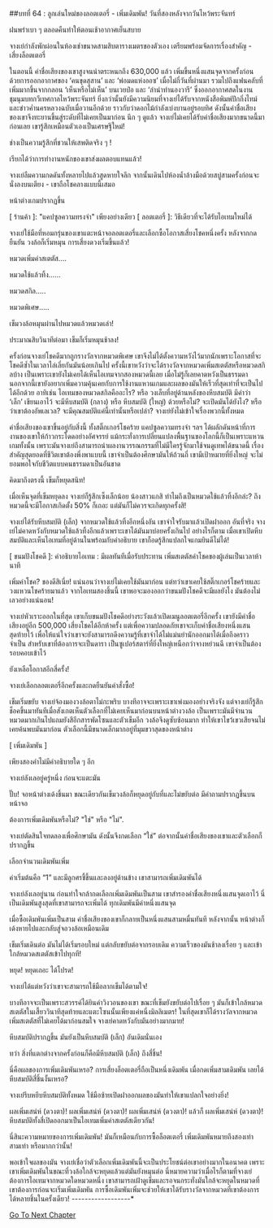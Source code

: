 ##บทที่ 64 : ลูกเล่นใหม่ของลอตเตอรี่ - เพิ่มเดิมพัน!
วันที่สองหลังจากวันไหว้พระจันทร์ 

ฝนพรำเบา ๆ ตลอดคืนทำให้ตอนเช้าอากาศเย็นสบาย 

จางเย่กำลังพักผ่อนในห้องเช่าขนาดสามสิบตารางเมตรของตัวเอง เตรียมพร้อมจัดการเรื่องสำคัญ - เสี่ยงล็อตเตอรี่ 

ในตอนนี้ ค่าชื่อเสียงของเขาสูงจนน่าตระหนกถึง 630,000 แล้ว เพิ่มขึ้นหนึ่งแสนจุดจากครั้งก่อน ด้วยการออกอากาศของ ‘คนขุดสุสาน’ และ ‘พ่อมดแห่งออซ’ เมื่อไม่กี่วันที่ผ่านมา รวมไปถึงแฟนคลับที่เพิ่มมากขึ้นจากกลอน ‘เห็นหรือไม่เห็น’ บนเวยป๋อ และ ‘ลำนำทำนองวารี’ ซึ่งออกอากาศสดในงานชุมนุมบทกวีเทศกาลไหว้พระจันทร์ ยิ่งกว่านั้นยังมีความนิยมที่จางเย่ได้รับจากหนังสือพิมพ์ปักกิ่งไทม์และข่าวค่ำนครหลวงฉบับเมื่อวานอีกด้วย ราวกับว่าดอกไม้กำลังเบ่งบานอยู่รอบทิศ ดังนั้นค่าชื่อเสียงของเขาจึงทะยานขึ้นสู่ระดับที่ไม่เคยเป็นมาก่อน นึก ๆ ดูแล้ว จางเย่ไม่เคยได้รับค่าชื่อเสียงมากขนาดนี้มาก่อนเลย เขารู้สึกเหมือนตัวเองเป็นเศรษฐีใหม่!

ช่างเป็นความรู้สึกที่ชวนให้เสพติดจริง ๆ ! 

เรียกได้ว่าการทำงานหนักของเขาส่งผลตอบแทนแล้ว!

จางเย่ลืมความกดดันทั้งหลายไปแล้วสูดหายใจลึก จากนั้นเดินไปห้องน้ำล้างมือด้วยสบู่สามครั้งก่อนจะนั่งลงบนเตียง - เขาถือโชคลางแบบนี้เสมอ

หน้าต่างเกมปรากฏขึ้น

[ ไอเทม ]: ว่างเปล่า
[ ร้านค้า ]: "แคปซูลความทรงจำ" เพียงอย่างเดียว
[ ลอตเตอรี่ ]: วิธีเดียวที่จะได้รับไอเทมใหม่ได้

จางเย่ใช้มือที่หอมกรุ่นของเขาแตะหน้าจอลอตเตอรี่และเลือกซื้อโอกาสเสี่ยงโชคหนึ่งครั้ง หลังจากกดยืนยัน วงล้อก็เริ่มหมุน การเสี่ยงดวงเริ่มขึ้นแล้ว!

หมวดเพิ่มค่าสเตตัส….

หมวดใช้แล้วทิ้ง……

หมวดสกิล…..

หมวดพิเศษ…..

เข็มวงล้อหมุนผ่านไปหมวดแล้วหมวดเล่า! 

ประมาณสิบวินาทีต่อมา เข็มก็เริ่มหมุนช้าลง!

ครั้งก่อนจางเย่โชคดีมากถูกรางวัลจากหมวดพิเศษ เขาจึงไม่ได้ตั้งความหวังไว้มากนักเพราะโอกาสที่จะโชคดีซ้ำในเวลาไล่เลี่ยกันมันน้อยเกินไป ครั้งนี้เขาหวังว่าจะได้รางวัลจากหมวดเพิ่มสเตตัสหรือหมวดสกิลบ้าง เป็นเพราะเขายังไม่เคยได้เห็นไอเทมจากสองหมวดนี้เลย เมื่อไม่รู้ก็เลยคาดหวังเป็นธรรมดา นอกจากนี้เขายังอยากเพิ่มความคุ้นเคยกับการใช้งานแหวนเกมและผลของมันให้เร็วที่สุดเท่าที่จะเป็นไปได้อีกด้วย อาทิเช่น ไอเทมของหมวดสกิลคืออะไร? หรือ วงเล็บที่อยู่ด้านหลังของหีบสมบัติ มีคำว่า ‘เล็ก’ เขียนเอาไว้ จะมีหีบสมบัติ (กลาง) หรือ หีบสมบัติ (ใหญ่) ด้วยหรือไม่? จะเปิดมันได้ยังไง? หรือว่าเขาต้องอัพเลเวล? จะมีคุณสมบัติแค่นี้เท่านั้นหรือเปล่า? จางเย่ยังไม่เข้าใจเรื่องพวกนี้ทั้งหมด

ค่าชื่อเสียงของเขาขึ้นอยู่กับสิ่งนี้ ทั้งสติ๊กเกอร์โชคร้าย แคปซูลความทรงจำ ฯลฯ ได้ผลักดันหน้าที่การงานของเขาให้ก้าวกระโดดอย่างอัศจรรย์ แม้กระทั่งการเปลี่ยนแปลงพื้นฐานของโลกนี้ก็เป็นเพราะแหวนเกมทั้งนั้น เพราะมันจางเย่ถึงสามารถนำผลงานวรรณกรรมที่ไม่มีใครรู้จักมาใช้จนดูเทพได้ขนาดนี้ เรื่องสำคัญสุดยอดที่ชีวิตเขาต้องพึ่งพาแบบนี้ เขาจำเป็นต้องศึกษามันให้ถ้วนถี่ เขามีเป้าหมายที่ยิ่งใหญ่ จะไม่ยอมพอใจกับชีวิตแบบคนธรรมดาเป็นอันขาด

คิดมาถึงตรงนี้ เข็มก็หยุดสนิท! 

เมื่อเห็นจุดที่เข็มหยุดลง จางเย่ก็รู้สึกเซ็งเล็กน้อย น้องสาวแกสิ ทำไมถึงเป็นหมวดใช้แล้วทิ้งอีกล่ะ? ถึงหมวดนี้จะมีโอกาสเกิดตั้ง 50% ก็เถอะ แต่มันก็ไม่ควรจะเกิดทุกครั้งสิ!

จางเย่ได้รับหีบสมบัติ (เล็ก) จากหมวดใช้แล้วทิ้งอีกหนึ่งอัน เขาจำใจรับมาแล้วเปิดฝาออก อันที่จริง จางเย่ไม่คาดหวังกับหมวดใช้แล้วทิ้งอีกแล้วเพราะเขาได้มันมาบ่อยครั้งเกินไป อย่างไรก็ตาม เมื่อเขาเปิดหีบสมบัติและเห็นไอเทมที่อยู่ด้านในพร้อมกับคำอธิบาย เขาก็อดรู้สึกแปลกใจแกมยินดีไม่ได้!

[ ขนมปังโชคดี ]: 
คำอธิบายไอเทม : มีผลทันทีเมื่อรับประทาน เพิ่มสเตตัสค่าโชคของผู้เล่นเป็นเวลาห้านาที

เพิ่มค่าโชค? ของดีสิเนี่ย! แน่นอนว่าจางเย่ไม่เคยใช้มันมาก่อน แต่ทว่าเขาเคยใช้สติ๊กเกอร์โชคร้ายและวงแหวนโชคร้ายมาแล้ว จากไอเทมสองชิ้นนี้ เขาพอจะมองออกว่าขนมปังโชคดีจะมีผลยังไง มันต้องไม่เลวอย่างแน่นอน!

จางเย่หัวเราะออกในที่สุด เขาเก็บขนมปังโชคดีอย่างระวังแล้วเปิดเมนูลอตเตอรี่อีกครั้ง เขายังมีค่าชื่อเสียงอยู่อีก 500,000 เสี่ยงโชคได้อีกห้าครั้ง แต่เพื่อความปลอดภัยเขาจะเก็บค่าชื่อเสียงหนึ่งแสนสุดท้ายไว้ เพื่อให้แน่ใจว่าเขาจะยังสามารถดึงความรู้ที่เขาจำได้ไม่แม่นยำนักออกมาได้เมื่อถึงคราวจำเป็น สำหรับเขาที่ต้องการจะเป็นดารา เป็นซูเปอร์สตาร์ที่ยิ่งใหญ่เหนือกว่าจางหย่วนฉี เขาจำเป็นต้องรอบคอบเข้าไว้

ยังเหลือโอกาสอีกสี่ครั้ง! 

จางเย่เลือกลอตเตอรี่อีกครั้งและกดยืนยันคำสั่งซื้อ!

เข็มเริ่มขยับ จางเย่จ้องมองวงล้อตาไม่กะพริบ บางทีอาจจะเพราะเขาเพ่งมองอย่างจริงจัง แต่จางเย่ก็รู้สึกช็อคขึ้นมาทันทีเมื่อสังเกตเห็นตัวเลือกที่ไม่เคยเห็นมาก่อนบนหน้าต่างวงล้อ เป็นเพราะมันมีจำนวนหมวดมากเกินไปแถมยังสีอีกสารพัดโซนและตัวเข็มอีก วงล้อจึงดูซับซ้อนมาก ทำให้เขาไขว้เขวเสียจนไม่เคยค้นพบมันมาก่อน ตัวเลือกนี้มีขนาดเล็กมากอยู่ที่มุมขวาสุดของหน้าต่าง

[ เพิ่มเดิมพัน ]

เพียงสองคำไม่มีคำอธิบายใด ๆ อีก

จางเย่ลังเลอยู่ครู่หนึ่ง ก่อนจะแตะมัน

ปั๊บ! จอหน้าต่างเด้งขึ้นมา ขณะเดียวกันเข็มวงล้อก็หยุดอยู่กับที่และไม่ขยับต่อ มีคำถามปรากฏขึ้นบนหน้าจอ

ต้องการเพิ่มเดิมพันหรือไม่?
"ใช่" หรือ "ไม่".

จางเย่ตัดสินใจทดลองเพื่อศึกษามัน ดังนั้นจึงกดเลือก “ใช่” ต่อจากนั้นค่าชื่อเสียงของเขาและตัวเลือกก็ปรากฏขึ้น

เลือกจำนวนเดิมพันเพิ่ม

ค่าเริ่มต้นคือ “1” และมีลูกศรชี้ขึ้นและลงอยู่ด้านข้าง เขาสามารถเพิ่มเดิมพันได้ 

จางเย่ลังเลอยู่นาน ก่อนทำใจกล้ากดเลือกเพิ่มเดิมพันเป็นสาม เขาสำรองค่าชื่อเสียงหนึ่งแสนจุดเอาไว้ นี่เป็นเดิมพันสูงสุดที่เขาสามารถจะเพิ่มได้ ทุกเดิมพันมีค่าหนึ่งแสนจุด

เมื่อซื้อเดิมพันเพิ่มเป็นสาม ค่าชื่อเสียงของเขาก็กลายเป็นหนึ่งแสนสามหมื่นทันที
หลังจากนั้น หน้าต่างก็เด้งหายไปและกลับสู่จอวงล้อเหมือนเดิม

เข็มเริ่มเดินต่อ มันไม่ได้เริ่มรอบใหม่ แต่กลับขยับต่อจากรอบเดิม ความเร็วของมันช้าลงเรื่อย ๆ และเข้าใกล้หมวดสเตตัสเข้าไปทุกที!

หยุด!
หยุดเถอะ ได้โปรด!

จางเย่ได้แต่หวังว่าเขาจะสามารถใช้มือลากเข็มได้ตามใจ!

บางทีอาจจะเป็นเพราะสวรรค์ได้ยินคำวิงวอนของเขา ขณะที่เข็มยังขยับต่อไปเรื่อย ๆ มันก็เข้าใกล้หมวดสเตตัสในเสี้ยววินาทีสุดท้ายและแตะโซนนั้นเพียงแค่หนึ่งมิลลิเมตร! ในที่สุดเขาก็ได้รางวัลจากหมวดเพิ่มสเตตัสที่ไม่เคยได้มาก่อนสมใจ จางเย่คาดหวังกับมันอย่างมากมาย!

หีบสมบัติปรากฏขึ้น มันยังเป็นหีบสมบัติ (เล็ก) อันเดิมนั่นเอง

ทว่า สิ่งที่แตกต่างจากครั้งก่อนก็คือมีหีบสมบัติ (เล็ก) ถึงสี่ชิ้น! 

นี่คือผลของการเพิ่มเดิมพันเหรอ? การเสี่ยงล็อตเตอรี่ถือเป็นหนึ่งเดิมพัน เมื่อกดเพิ่มสามเดิมพัน เลยได้หีบสมบัติสี่ชิ้นงั้นเหรอ?

จางเย่รีบหยีบหีบสมบัติทั้งหมด ใช้มือซ้ายเปิดฝาออกผลของมันทำให้เขาแปลกใจอย่างยิ่ง!

ผลเพิ่มเสน่ห์ (ดวงตา)!
ผลเพิ่มเสน่ห์ (ดวงตา)!
ผลเพิ่มเสน่ห์ (ดวงตา)!
แล้วก็ ผลเพิ่มเสน่ห์ (ดวงตา)!
หีบสมบัติทั้งสี่เปิดออกมาเป็นไอเทมเพิ่มค่าสเตตัสเดียวกัน!

นี่สินะความหมายของการเพิ่มเดิมพัน! มันก็เหมือนกับการซื้อล็อตเตอรี่ เพิ่มเดิมพันหมายถึงสองเท่า สามเท่า หรือมากกว่านั้น!

พอเข้าใจผลของมัน จางเย่เชื่อว่าตัวเลือกเพิ่มเดิมพันนี้จะเป็นประโยชน์ต่อเขาอย่างมากในอนาคต เพราะเขาเพิ่มเดิมพันในขณะที่วงล้อใกล้จะหยุดแล้วแต่มันยังหมุนต่อ นี่หมายความว่าเมื่อไรก็ตามที่จางเย่ต้องการไอเทมจากหมวดใดหมวดหนึ่ง เขาสามารถเฝ้าดูเข็มและรอจนกระทั่งมันใกล้จะหยุดในหมวดที่เขาต้องการก่อนจะเริ่มเพิ่มเดิมพัน การซื้อเดิมพันเพิ่มจะช่วยให้เขาได้รับรางวัลจากหมวดที่เขาต้องการได้หลายชิ้นในครั้งเดียว!
*-*-*-*-*-*-*-*-*-*-*-*-*-*-*-*-*-*-*


[Go To Next Chapter]( ./66.md)